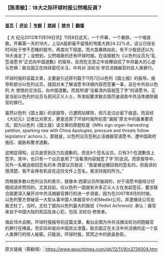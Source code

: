 ### 【陈思敏】：18大之际环球时报公然唱反调？

---

#### [首页](../../../..?n3726004) &nbsp;|&nbsp; [评论](../../../../../epoch-comment?n3726004) &nbsp;|&nbsp; [专题](../../../../../epoch-special?n3726004) &nbsp;|&nbsp; [禁闻](../../../../../epoch-news?n3726004) &nbsp;|&nbsp; [禁书](../../../../../books?n3726004) &nbsp;|&nbsp; [翻墙](https://github.com/gfw-breaker/nogfw/blob/master/README.md?n3726004)


<div class="post_content" id="artbody" itemprop="articleBody">
 <!-- article content begin -->
 <p>
  【
  <ok href="https://www.epochtimes.com/gb/tag/%E5%A4%A7.html">
   大
  </ok>
  纪元2012年11月09日讯】11月8日这天，一个开幕，一个暴跌，一个唱哀歌。开幕第一天的18大，上证A股即毫不留情的甩尾大跌24.22%点，这让已经长时间处于惨不忍睹的股市，再度向下探底。而大盘暴跌如此，有不少股民还以为18大谁走了；没想到，公然唱衰的还有环球时报。在该报题为《以色列议员为“乱签请愿书”正式向中国道歉》的报导，反而在无意之中自曝自招了中共最大的心虚与恐惧：联合国正在持续密切关注，中共对
  <ok href="https://www.epochtimes.com/gb/tag/%E6%B3%95%E8%BD%AE%E5%8A%9F.html">
   法轮功
  </ok>
  学员活摘器官的反人类罪行。
 </p>
 <p>
  环球时报的该篇文章，主要是引述原刊载于11月7日以色列《国土报》的报导。报导称部分以色列议员，就因对未了解请愿书详细内容而签署一事，且在中共驻以色列
  <ok href="https://www.epochtimes.com/gb/tag/%E5%A4%A7.html">
   大
  </ok>
  使馆的交涉后，向中国道歉。而其所谓“没看清内容就签了字”的请愿书，正是当前以色列的议员与民间正义人士，所发起要求联合国尽速调查中共活体摘除器官的罪行。
 </p>
 <p>
  虽然以色列《国土报》的该报导，已遭网站移除，但凡走过必留下痕迹。而且经《大纪元》记者比对原文，更是还原了环球时报所刻意“漏报”原文中的最重要资讯。因为以色列《国土报》该文章的原题标是《MKs sign organ-harvesting petition, sparking row with China Apologies, pressure and threats follow legislators’ actions.》，那就是，以色列议员签制止活摘器官请愿书，遭中国政府施压、威胁和要求道歉。
 </p>
 <p>
  这明显得知，议员是受到压力后道歉的。而且9个签名议员，只有3个在道歉信上签字。其中，也只有一个议员是用了“没看清内容就签了字”的说词。而原报导中，另外一名被迫收回签名的本‧西蒙议员就说：“我是被迫撤回我的签名的。但我讲的很清楚，我不会再有机会在这份文件上签名，我坚持我的所为。”
 </p>
 <p>
  而根据多数以色列议员的表示，就像本‧西蒙议员所强调的，对于请愿书是经过仔细阅读并赞同的。尤其目前，仅以色列一国就有许多正义人士在发起签征，要求联合国更深入展开对中共活摘器官罪行的进一步调查。因为在2007年8月的时候，以色列警方曾破获一大型从事中国人体器官中介的Medikt公司，并逮捕该公司总裁尤杜丁。当时，尤杜丁就向以色列最大的报纸《Yediot Achronot》承认：器官来自于中国大陆的死囚及良心犯，包括
  <ok href="https://www.epochtimes.com/gb/tag/%E6%B3%95%E8%BD%AE%E5%8A%9F.html">
   法轮功
  </ok>
  修炼者。
 </p>
 <p>
  值此18大会期，环球时报报导的这篇文章，看似企图为中共活摘法轮功同胞器官的罪行在掩盖，但实际却是向中国民众泄露，联合国正在关注中共活摘的这一个反人类罪行的惊人秘密。只能说，环球时报，冥冥之中的欲盖弥彰。
 </p>
 <!-- article content end -->
 <div id="below_article_ad">
 </div>
</div>


---

原文链接（需翻墙）：https://www.epochtimes.com/gb/12/11/9/n3726004.htm